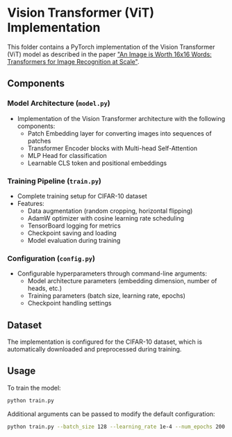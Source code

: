# Vision Transformer (ViT) Implementation

This folder contains a PyTorch implementation of the Vision Transformer (ViT) model as described in the paper ["An Image is Worth 16x16 Words: Transformers for Image Recognition at Scale"](https://arxiv.org/abs/2010.11929).

## Components

### Model Architecture (`model.py`)
- Implementation of the Vision Transformer architecture with the following components:
  - Patch Embedding layer for converting images into sequences of patches
  - Transformer Encoder blocks with Multi-head Self-Attention
  - MLP Head for classification
  - Learnable CLS token and positional embeddings

### Training Pipeline (`train.py`)
- Complete training setup for CIFAR-10 dataset
- Features:
  - Data augmentation (random cropping, horizontal flipping)
  - AdamW optimizer with cosine learning rate scheduling
  - TensorBoard logging for metrics
  - Checkpoint saving and loading
  - Model evaluation during training

### Configuration (`config.py`)
- Configurable hyperparameters through command-line arguments:
  - Model architecture parameters (embedding dimension, number of heads, etc.)
  - Training parameters (batch size, learning rate, epochs)
  - Checkpoint handling settings

## Dataset
The implementation is configured for the CIFAR-10 dataset, which is automatically downloaded and preprocessed during training.

## Usage
To train the model:
```bash
python train.py
```

Additional arguments can be passed to modify the default configuration:
```bash
python train.py --batch_size 128 --learning_rate 1e-4 --num_epochs 200
```